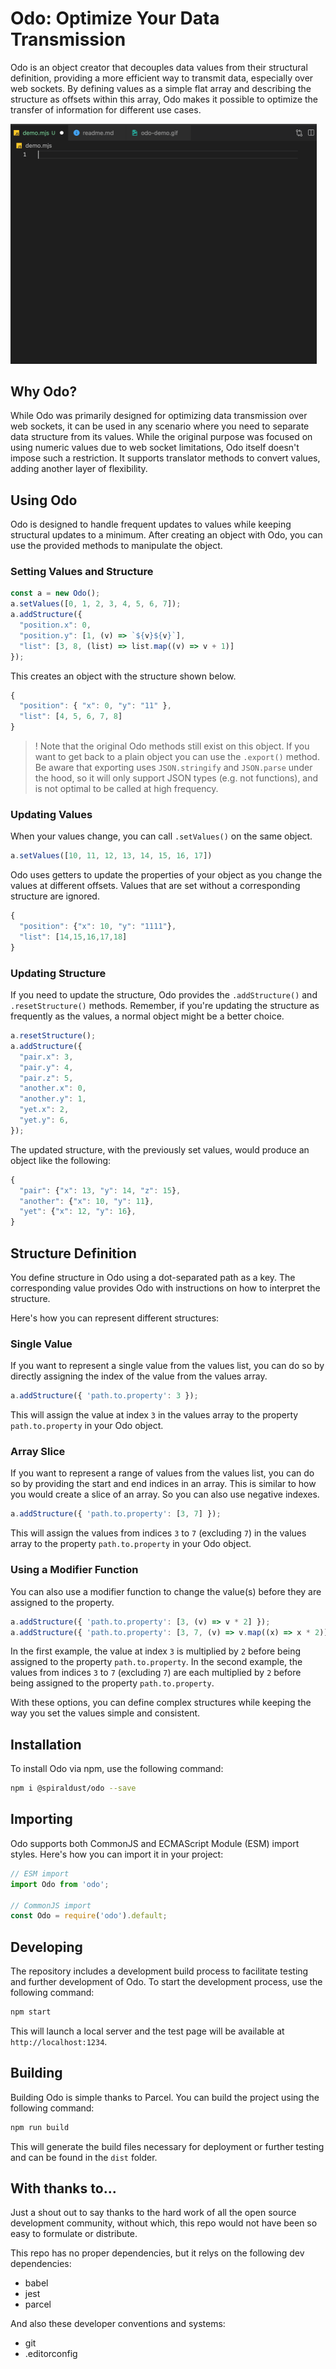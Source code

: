 # Odo: Optimize Your Data Transmission

Odo is an object creator that decouples data values from their structural definition, providing a more efficient way to transmit data, especially over web sockets. By defining values as a simple flat array and describing the structure as offsets within this array, Odo makes it possible to optimize the transfer of information for different use cases.

<img src="https://raw.githubusercontent.com/spiraldust-games/odo/main/odo-demo.gif" alt="Demo of how to use Odo" width="490" />

## Why Odo?

While Odo was primarily designed for optimizing data transmission over web sockets, it can be used in any scenario where you need to separate data structure from its values. While the original purpose was focused on using numeric values due to web socket limitations, Odo itself doesn't impose such a restriction. It supports translator methods to convert values, adding another layer of flexibility.

## Using Odo

Odo is designed to handle frequent updates to values while keeping structural updates to a minimum. After creating an object with Odo, you can use the provided methods to manipulate the object.

### Setting Values and Structure

```js
const a = new Odo();
a.setValues([0, 1, 2, 3, 4, 5, 6, 7]);
a.addStructure({
  "position.x": 0,
  "position.y": [1, (v) => `${v}${v}`],
  "list": [3, 8, (list) => list.map((v) => v + 1)]
});
```

This creates an object with the structure shown below.

```js
{
  "position": { "x": 0, "y": "11" },
  "list": [4, 5, 6, 7, 8]
}
```

> ! Note that the original Odo methods still exist on this object. If you want to get back to a plain object you can use the `.export()` method. Be aware that exporting uses `JSON.stringify` and `JSON.parse` under the hood, so it will only support JSON types (e.g. not functions), and is not optimal to be called at high frequency.

### Updating Values

When your values change, you can call `.setValues()` on the same object.

```js
a.setValues([10, 11, 12, 13, 14, 15, 16, 17])
```

Odo uses getters to update the properties of your object as you change the values at different offsets. Values that are set without a corresponding structure are ignored.

```js
{
  "position": {"x": 10, "y": "1111"},
  "list": [14,15,16,17,18]
}
```

### Updating Structure

If you need to update the structure, Odo provides the `.addStructure()` and `.resetStructure()` methods. Remember, if you're updating the structure as frequently as the values, a normal object might be a better choice.

```js
a.resetStructure();
a.addStructure({
  "pair.x": 3,
  "pair.y": 4,
  "pair.z": 5,
  "another.x": 0,
  "another.y": 1,
  "yet.x": 2,
  "yet.y": 6,
});
```

The updated structure, with the previously set values, would produce an object like the following:

```js
{
  "pair": {"x": 13, "y": 14, "z": 15},
  "another": {"x": 10, "y": 11},
  "yet": {"x": 12, "y": 16},
}
```

## Structure Definition

You define structure in Odo using a dot-separated path as a key. The corresponding value provides Odo with instructions on how to interpret the structure.

Here's how you can represent different structures:

### Single Value

If you want to represent a single value from the values list, you can do so by directly assigning the index of the value from the values array.

```js
a.addStructure({ 'path.to.property': 3 });
```

This will assign the value at index `3` in the values array to the property `path.to.property` in your Odo object.

### Array Slice

If you want to represent a range of values from the values list, you can do so by providing the start and end indices in an array. This is similar to how you would create a slice of an array. So you can also use negative indexes.

```js
a.addStructure({ 'path.to.property': [3, 7] });
```

This will assign the values from indices `3` to `7` (excluding `7`) in the values array to the property `path.to.property` in your Odo object.

### Using a Modifier Function

You can also use a modifier function to change the value(s) before they are assigned to the property.

```js
a.addStructure({ 'path.to.property': [3, (v) => v * 2] });
a.addStructure({ 'path.to.property': [3, 7, (v) => v.map((x) => x * 2)] });
```

In the first example, the value at index `3` is multiplied by `2` before being assigned to the property `path.to.property`. In the second example, the values from indices `3` to `7` (excluding `7`) are each multiplied by `2` before being assigned to the property `path.to.property`.

With these options, you can define complex structures while keeping the way you set the values simple and consistent.

## Installation

To install Odo via npm, use the following command:

```bash
npm i @spiraldust/odo --save
```

## Importing

Odo supports both CommonJS and ECMAScript Module (ESM) import styles. Here's how you can import it in your project:

```js
// ESM import
import Odo from 'odo';

// CommonJS import
const Odo = require('odo').default;
```

## Developing

The repository includes a development build process to facilitate testing and further development of Odo. To start the development process, use the following command:

```bash
npm start
```

This will launch a local server and the test page will be available at `http://localhost:1234`.

## Building

Building Odo is simple thanks to Parcel. You can build the project using the following command:

```bash
npm run build
```

This will generate the build files necessary for deployment or further testing and can be found in the `dist` folder.

## With thanks to...

Just a shout out to say thanks to the hard work of all the open source development community, without which, this repo would not have been so easy to formulate or distribute.

This repo has no proper dependencies, but it relys on the following dev dependencies:

- babel
- jest
- parcel

And also these developer conventions and systems:

- git
- .editorconfig
